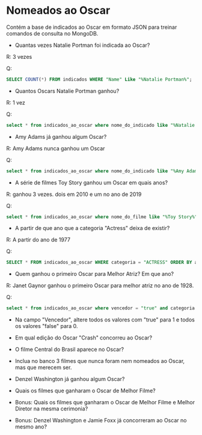 # Nomeados ao Oscar

Contém a base de indicados ao Oscar em formato JSON para treinar comandos de consulta no MongoDB. 

* Quantas vezes Natalie Portman foi indicada ao Oscar?

R: 3 vezes

Q:
```sql
SELECT COUNT(*) FROM indicados WHERE "Name" Like "%Natalie Portman%";
```

* Quantos Oscars Natalie Portman ganhou?

R: 1 vez

Q:
```sql
select * from indicados_ao_oscar where nome_do_indicado like "%Natalie Portman%" and vencedor = "true";
```

* Amy Adams já ganhou algum Oscar?

R: Amy Adams nunca ganhou um Oscar

Q:
```sql
select * from indicados_ao_oscar where nome_do_indicado like "%Amy Adams%" and vencedor = "true";
```

* A série de filmes Toy Story ganhou um Oscar em quais anos?

R: ganhou 3 vezes. dois em 2010 e um no ano de 2019

Q:
```sql
select * from indicados_ao_oscar where nome_do_filme like "%Toy Story%" and vencedor = "true";
```

* A partir de que ano que a categoria "Actress" deixa de existir? 

R: A partir do ano de 1977

Q:
```sql
SELECT * FROM indicados_ao_oscar WHERE categoria = "ACTRESS" ORDER BY ano_cerimonia DESC;
```

* Quem ganhou o primeiro Oscar para Melhor Atriz? Em que ano?

R: Janet Gaynor ganhou o primeiro Oscar para melhor atriz no ano de 1928.

Q:
```sql
select * from indicados_ao_oscar where vencedor = "true" and categoria = "ACTRESS";
```

* Na campo "Vencedor", altere todos os valores com "true" para 1 e todos os valores "false" para 0.

* Em qual edição do Oscar "Crash" concorreu ao Oscar?

* O filme Central do Brasil aparece no Oscar?

* Inclua no banco 3 filmes que nunca foram nem nomeados ao Oscar, mas que merecem ser. 

* Denzel Washington já ganhou algum Oscar?

* Quais os filmes que ganharam o Oscar de Melhor Filme?

* Bonus: Quais os filmes que ganharam o Oscar de Melhor Filme e Melhor Diretor na mesma cerimonia?

* Bonus: Denzel Washington e Jamie Foxx já concorreram ao Oscar no mesmo ano?

